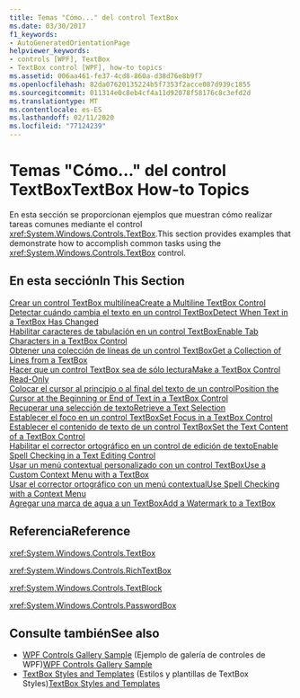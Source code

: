```yaml
---
title: Temas "Cómo..." del control TextBox
ms.date: 03/30/2017
f1_keywords:
- AutoGeneratedOrientationPage
helpviewer_keywords:
- controls [WPF], TextBox
- TextBox control [WPF], how-to topics
ms.assetid: 006aa461-fe37-4cd8-860a-d38d76e8b9f7
ms.openlocfilehash: 82da07620135224b5f7353f2acce087d939c1855
ms.sourcegitcommit: 011314e0c8eb4cf4a11d92078f58176c8c3efd2d
ms.translationtype: MT
ms.contentlocale: es-ES
ms.lasthandoff: 02/11/2020
ms.locfileid: "77124239"
---
```

# <a name="textbox-how-to-topics"></a><span data-ttu-id="6c0f4-102">Temas "Cómo..." del control TextBox</span><span class="sxs-lookup"><span data-stu-id="6c0f4-102">TextBox How-to Topics</span></span>
<span data-ttu-id="6c0f4-103">En esta sección se proporcionan ejemplos que muestran cómo realizar tareas comunes mediante el control <xref:System.Windows.Controls.TextBox>.</span><span class="sxs-lookup"><span data-stu-id="6c0f4-103">This section provides examples that demonstrate how to accomplish common tasks using the <xref:System.Windows.Controls.TextBox> control.</span></span>  
  
## <a name="in-this-section"></a><span data-ttu-id="6c0f4-104">En esta sección</span><span class="sxs-lookup"><span data-stu-id="6c0f4-104">In This Section</span></span>  
 [<span data-ttu-id="6c0f4-105">Crear un control TextBox multilínea</span><span class="sxs-lookup"><span data-stu-id="6c0f4-105">Create a Multiline TextBox Control</span></span>](how-to-create-a-multiline-textbox-control.md)  
 [<span data-ttu-id="6c0f4-106">Detectar cuándo cambia el texto en un control TextBox</span><span class="sxs-lookup"><span data-stu-id="6c0f4-106">Detect When Text in a TextBox Has Changed</span></span>](how-to-detect-when-text-in-a-textbox-has-changed.md)  
 [<span data-ttu-id="6c0f4-107">Habilitar caracteres de tabulación en un control TextBox</span><span class="sxs-lookup"><span data-stu-id="6c0f4-107">Enable Tab Characters in a TextBox Control</span></span>](how-to-enable-tab-characters-in-a-textbox-control.md)  
 [<span data-ttu-id="6c0f4-108">Obtener una colección de líneas de un control TextBox</span><span class="sxs-lookup"><span data-stu-id="6c0f4-108">Get a Collection of Lines from a TextBox</span></span>](how-to-get-a-collection-of-lines-from-a-textbox.md)  
 [<span data-ttu-id="6c0f4-109">Hacer que un control TextBox sea de sólo lectura</span><span class="sxs-lookup"><span data-stu-id="6c0f4-109">Make a TextBox Control Read-Only</span></span>](how-to-make-a-textbox-control-read-only.md)  
 [<span data-ttu-id="6c0f4-110">Colocar el cursor al principio o al final del texto de un control</span><span class="sxs-lookup"><span data-stu-id="6c0f4-110">Position the Cursor at the Beginning or End of Text in a TextBox Control</span></span>](position-the-cursor-at-the-beginning-or-end-of-text.md)  
 [<span data-ttu-id="6c0f4-111">Recuperar una selección de texto</span><span class="sxs-lookup"><span data-stu-id="6c0f4-111">Retrieve a Text Selection</span></span>](how-to-retrieve-a-text-selection.md)  
 [<span data-ttu-id="6c0f4-112">Establecer el foco en un control TextBox</span><span class="sxs-lookup"><span data-stu-id="6c0f4-112">Set Focus in a TextBox Control</span></span>](how-to-set-focus-in-a-textbox-control.md)  
 [<span data-ttu-id="6c0f4-113">Establecer el contenido de texto de un control TextBox</span><span class="sxs-lookup"><span data-stu-id="6c0f4-113">Set the Text Content of a TextBox Control</span></span>](how-to-set-the-text-content-of-a-textbox-control.md)  
 [<span data-ttu-id="6c0f4-114">Habilitar el corrector ortográfico en un control de edición de texto</span><span class="sxs-lookup"><span data-stu-id="6c0f4-114">Enable Spell Checking in a Text Editing Control</span></span>](how-to-enable-spell-checking-in-a-text-editing-control.md)  
 [<span data-ttu-id="6c0f4-115">Usar un menú contextual personalizado con un control TextBox</span><span class="sxs-lookup"><span data-stu-id="6c0f4-115">Use a Custom Context Menu with a TextBox</span></span>](how-to-use-a-custom-context-menu-with-a-textbox.md)  
 [<span data-ttu-id="6c0f4-116">Usar el corrector ortográfico con un menú contextual</span><span class="sxs-lookup"><span data-stu-id="6c0f4-116">Use Spell Checking with a Context Menu</span></span>](how-to-use-spell-checking-with-a-context-menu.md)  
 [<span data-ttu-id="6c0f4-117">Agregar una marca de agua a un TextBox</span><span class="sxs-lookup"><span data-stu-id="6c0f4-117">Add a Watermark to a TextBox</span></span>](how-to-add-a-watermark-to-a-textbox.md)  
  
## <a name="reference"></a><span data-ttu-id="6c0f4-118">Referencia</span><span class="sxs-lookup"><span data-stu-id="6c0f4-118">Reference</span></span>  
 <xref:System.Windows.Controls.TextBox>  
  
 <xref:System.Windows.Controls.RichTextBox>  
  
 <xref:System.Windows.Controls.TextBlock>  
  
 <xref:System.Windows.Controls.PasswordBox>  
  
## <a name="see-also"></a><span data-ttu-id="6c0f4-119">Consulte también</span><span class="sxs-lookup"><span data-stu-id="6c0f4-119">See also</span></span>

- <span data-ttu-id="6c0f4-120">[WPF Controls Gallery Sample](https://github.com/Microsoft/WPF-Samples/tree/master/Getting%20Started/ControlsAndLayout) (Ejemplo de galería de controles de WPF)</span><span class="sxs-lookup"><span data-stu-id="6c0f4-120">[WPF Controls Gallery Sample](https://github.com/Microsoft/WPF-Samples/tree/master/Getting%20Started/ControlsAndLayout)</span></span>
- <span data-ttu-id="6c0f4-121">[TextBox Styles and Templates](textbox-styles-and-templates.md) (Estilos y plantillas de TextBox Styles)</span><span class="sxs-lookup"><span data-stu-id="6c0f4-121">[TextBox Styles and Templates](textbox-styles-and-templates.md)</span></span>
